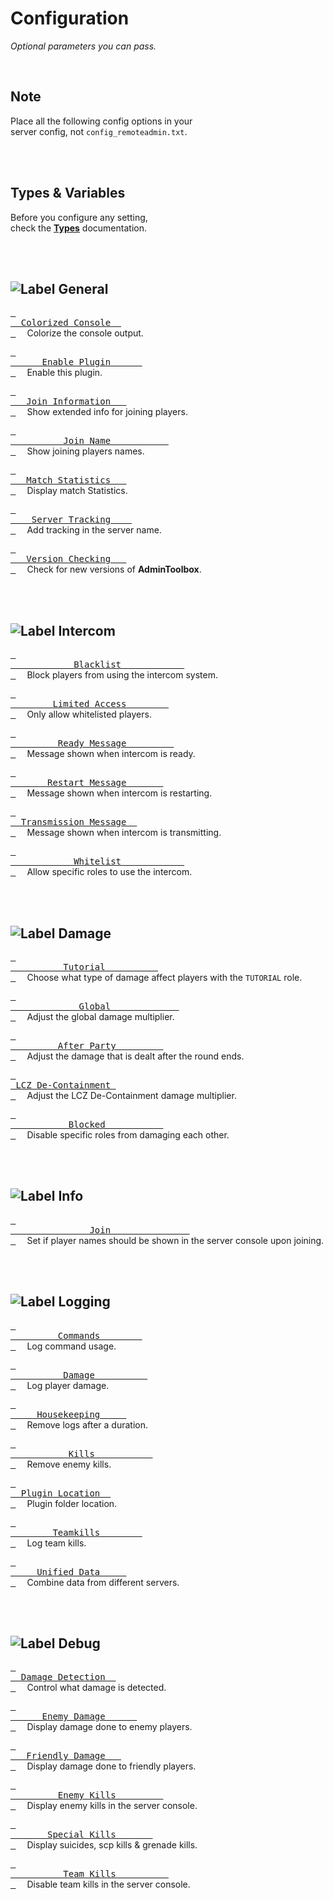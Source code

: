 
<a name = 'Top'>

# Configuration

*Optional parameters you can pass.*

<br>

## Note

Place all the following config options in your <br>
server config, not `config_remoteadmin.txt`.

<br>
<br>

## Types & Variables

Before you configure any setting, <br>
check the **[Types]** documentation.

<br>
<br>

## ![Label General]

[<kbd> <br>  Colorized Console  <br> </kbd>][General Color]   
Colorize the console output.

[<kbd> <br>      Enable Plugin      <br> </kbd>][General Enable]   
Enable this plugin.

[<kbd> <br>   Join Information   <br> </kbd>][General Info]   
Show extended info for joining players.

[<kbd> <br>          Join Name           <br> </kbd>][General Name]   
Show joining players names.

[<kbd> <br>   Match Statistics   <br> </kbd>][General Match]   
Display match Statistics.

[<kbd> <br>    Server Tracking    <br> </kbd>][General Tracking]   
Add tracking in the server name.

[<kbd> <br>   Version Checking   <br> </kbd>][General Version]   
Check for new versions of **AdminToolbox**.

<br>
<br>



## ![Label Intercom]

[<kbd> <br>            Blacklist            <br> </kbd>][Intercom Blacklist]   
Block players from using the intercom system.

[<kbd> <br>        Limited Access        <br> </kbd>][Intercom Limited]   
Only allow whitelisted players.

[<kbd> <br>         Ready Message         <br> </kbd>][Intercom Ready]   
Message shown when intercom is ready.

[<kbd> <br>       Restart Message       <br> </kbd>][Intercom Restart]   
Message shown when intercom is restarting.

[<kbd> <br>  Transmission Message  <br> </kbd>][Intercom Transmission]   
Message shown when intercom is transmitting.

[<kbd> <br>            Whitelist            <br> </kbd>][Intercom Whitelist]   
Allow specific roles to use the intercom.

<br>
<br>

## ![Label Damage]

[<kbd> <br>          Tutorial          <br> </kbd>][Damage Tutorial]   
Choose what type of damage affect players with the `TUTORIAL` role.

[<kbd> <br>             Global             <br> </kbd>][Damage Tutorial]   
Adjust the global damage multiplier.

[<kbd> <br>         After Party         <br> </kbd>][Damage After Party]   
Adjust the damage that is dealt after the round ends.

[<kbd> <br> LCZ De-Containment <br> </kbd>][Damage LCZ]   
Adjust the LCZ De-Containment damage multiplier.

[<kbd> <br>           Blocked           <br> </kbd>][Damage Blocked]   
Disable specific roles from damaging each other.

<br>
<br>

## ![Label Info]

[<kbd> <br>               Join               <br> </kbd>][Info Join]   
Set if player names should be shown in the server console upon joining.

<br>
<br>

## ![Label Logging]

[<kbd> <br>         Commands        <br> </kbd>][Logging Commands]   
Log command usage.

[<kbd> <br>          Damage          <br> </kbd>][Logging Damage]   
Log player damage.

[<kbd> <br>     Housekeeping     <br> </kbd>][Logging Housekeeping]   
Remove logs after a duration.

[<kbd> <br>           Kills           <br> </kbd>][Logging Kills]   
Remove enemy kills.

[<kbd> <br>  Plugin Location  <br> </kbd>][Logging Location]   
Plugin folder location.

[<kbd> <br>        Teamkills        <br> </kbd>][Logging Teamkill]   
Log team kills.

[<kbd> <br>     Unified Data     <br> </kbd>][Logging Unified]   
Combine data from different servers.

<br>
<br>

## ![Label Debug]

[<kbd> <br>  Damage Detection  <br> </kbd>][Debug Detected]   
Control what damage is detected.

[<kbd> <br>      Enemy Damage      <br> </kbd>][Debug Enemy]   
Display damage done to enemy players.

[<kbd> <br>   Friendly Damage   <br> </kbd>][Debug Friendly]   
Display damage done to friendly players.

[<kbd> <br>         Enemy Kills         <br> </kbd>][Debug Kills]   
Display enemy kills in the server console.

[<kbd> <br>       Special Kills       <br> </kbd>][Debug Special]   
Display suicides, scp kills & grenade kills.

[<kbd> <br>          Team Kills          <br> </kbd>][Debug Teamkill]   
Disable team kills in the server console.

<br>


<!----------------------------------------------------------------------------->

[Types]: Configuration/Types.md


<!-------------------------------[ Settings ]---------------------------------->

[Damage After Party]: Configuration/Damage/After%20Party.md
[Damage Tutorial]: Configuration/Damage/Tutorial.md
[Damage Blocked]: Configuration/Damage/Blocked.md
[Damage Global]: Configuration/Damage/Global.md
[Damage LCZ]: Configuration/Damage/LCZ%20De-Containment.md

[Info Join]: Configuration/Info/Join.md

[Debug Teamkill]: Configuration/Debug/Teamkill.md
[Debug Detected]: Configuration/Debug/Detected.md
[Debug Friendly]: Configuration/Debug/Friendly.md
[Debug Special]: Configuration/Debug/Special.md
[Debug Kills]: Configuration/Debug/Kills.md
[Debug Enemy]: Configuration/Debug/Enemy.md

[General Tracking]: Configuration/General/Tracking.md
[General Version]: Configuration/General/Version.md
[General Enable]: Configuration/General/Enable.md
[General Color]: Configuration/General/Color.md
[General Match]: Configuration/General/Match.md
[General Name]: Configuration/General/Joined.md
[General Info]: Configuration/General/Information.md

[Intercom Transmission]: Configuration/Intercom/Transmission.md
[Intercom Blacklist]: Configuration/Intercom/Blacklist.md
[Intercom Whitelist]: Configuration/Intercom/Whitelist.md
[Intercom Limited]: Configuration/Intercom/Limited.md
[Intercom Restart]: Configuration/Intercom/Restart.md
[Intercom Ready]: Configuration/Intercom/Ready.md

[Logging Housekeeping]: Configuration/Logging/Housekeeping.md
[Logging Teamkill]: Configuration/Logging/TeamKill.md
[Logging Commands]: Configuration/Logging/Commands.md
[Logging Location]: Configuration/Logging/Location.md
[Logging Unified]: Configuration/Logging/Unified.md
[Logging Damage]: Configuration/Logging/Damage.md
[Logging Kills]: Configuration/Logging/Kills.md


<!--------------------------------[ Labels ]----------------------------------->

[Label Intercom]: https://img.shields.io/badge/Intercom-F47D31?style=for-the-badge&logoColor=white&logo=RSS
[Label Logging]: https://img.shields.io/badge/Logging-5C1F87?style=for-the-badge&logoColor=white&logo=AzureArtifacts
[Label General]: https://img.shields.io/badge/General-1A70B8?style=for-the-badge&logoColor=white&logo=Diaspora
[Label Damage]: https://img.shields.io/badge/Damage-C9284D?style=for-the-badge&logoColor=white&logo=ActiGraph
[Label Debug]: https://img.shields.io/badge/Debug-009287?style=for-the-badge&logoColor=white&logo=HubSpot
[Label Info]: https://img.shields.io/badge/Information-666666?style=for-the-badge&logoColor=white&logo=InternetArchive

